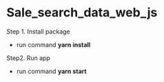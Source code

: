 # Sale_search_data_web_js

Step 1. Install package 
 * run command **yarn install** 

Step2. Run app
 * run command **yarn start**
